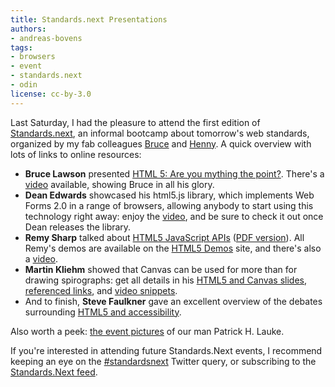 ```yaml
---
title: Standards.next Presentations
authors:
- andreas-bovens
tags:
- browsers
- event
- standards.next
- odin
license: cc-by-3.0
---
```


<p>Last Saturday, I had the pleasure to attend the first edition of <a href="http://standards-next.org/">Standards.next</a>, an informal bootcamp about tomorrow&#39;s web standards, organized by my fab colleagues <a href="http://www.brucelawson.co.uk/">Bruce</a> and <a href="http://www.iheni.com/">Henny</a>. A quick overview with lots of links to online resources:</p>

<ul>
<li><strong>Bruce Lawson</strong> presented <a href="http://people.opera.com/brucel/talks/2009/standardsnext/standards-next.ods">HTML 5: Are you mything the point?</a>. There&#39;s a <a href="http://blip.tv/file/2299151">video</a> available, showing Bruce in all his glory.</li>
<li><strong>Dean Edwards</strong> showcased his html5.js library, which implements Web Forms 2.0 in a range of browsers, allowing anybody to start using this technology right away: enjoy the <a href="http://blip.tv/file/2299313">video</a>, and be sure to check it out once Dean releases the library.</li>
<li><strong>Remy Sharp</strong> talked about <a href="http://www.slideshare.net/remy.sharp/html5-js-apis">HTML5 JavaScript APIs</a> (<a href="http://remysharp.com/downloads/standards-next.pdf">PDF version</a>). All Remy&#39;s demos are available on the <a href="http://html5demos.com/">HTML5 Demos</a> site, and there&#39;s also a <a href="http://blip.tv/file/2297936">video</a>.</li>
<li><strong>Martin Kliehm</strong> showed that Canvas can be used for more than for drawing spirographs: get all details in his <a href="http://www.slideshare.net/kliehm/standardsnext-canvas-1651377">HTML5 and Canvas slides</a>,  <a href="http://delicious.com/kliehm/standardsnext">referenced links</a>, and <a href="http://www.flickr.com/photos/martin-kliehm/sets/72157620689437384/">video snippets</a>.</li>
<li>And to finish, <strong>Steve Faulkner</strong> gave an excellent overview of the debates surrounding <a href="http://www.slideshare.net/stevefaulkner/html-5-accessibility">HTML5 and accessibility</a>.</li>
</ul>

<p>Also worth a peek: <a href="http://www.flickr.com/photos/redux/sets/72157620745002520/">the event pictures</a> of our man Patrick H. Lauke.</p>

<p>If you&#39;re interested in attending future Standards.Next events, I recommend keeping an eye on the <a href="http://search.twitter.com/search?q=%23standardsnext">#standardsnext</a> Twitter query, or subscribing to the <a href="http://standards-next.org/feed/">Standards.Next feed</a>.</p>
